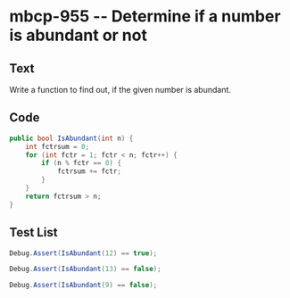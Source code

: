 # mbcp-955 -- Determine if a number is abundant or not

## Text

Write a function to find out, if the given number is abundant.

## Code

```csharp
public bool IsAbundant(int n) {
    int fctrsum = 0;
    for (int fctr = 1; fctr < n; fctr++) {
        if (n % fctr == 0) {
            fctrsum += fctr;
        }
    }
    return fctrsum > n;
}
```

## Test List

```csharp
Debug.Assert(IsAbundant(12) == true);
```

```csharp
Debug.Assert(IsAbundant(13) == false);
```

```csharp
Debug.Assert(IsAbundant(9) == false);
```
